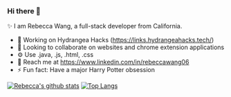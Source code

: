 ### Hi there 👋

✨ I am Rebecca Wang, a full-stack developer from California. 

- 🌱 Working on Hydrangea Hacks (https://links.hydrangeahacks.tech/)
- 👯 Looking to collaborate on websites and chrome extension applications
- ⚙️  Use  .java, .js, .html, .css
- 💬 Reach me at https://www.linkedin.com/in/rebeccawang06
- ⚡ Fun fact: Have a major Harry Potter obsession 

[![Rebecca's github stats](https://github-readme-stats.vercel.app/api?username=rebeccawang06)](https://github.com/rebeccawang06/github-readme-stats)
[![Top Langs](https://github-readme-stats.vercel.app/api/top-langs/?username=rebeccawang06&layout=compact)](https://github.com/rebeccawang06/github-readme-stats)




